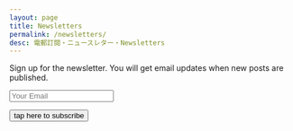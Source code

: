 ```yaml
---
layout: page
title: Newsletters
permalink: /newsletters/
desc: 電郵訂閱・ニュースレター・Newsletters
---
```


Sign up for the newsletter. You will get email updates when new posts are published.

<form action="//00ffff.us2.list-manage.com/subscribe/post?u=eef500b1fe3fe595f03a27605&amp;id=7bbabe95a9" method="post">
  <input name="EMAIL" type="email" placeholder="Your Email" required>
</form>

<button id="checkout-button-price_1IYR8oJsdPDBXd9EbPVcEBl7"
                role="link"
                type="button"
                class="button">tap here to subscribe</button>

<script>
(function() {
  var stripe = Stripe('pk_live_51IVCihJsdPDBXd9E9fCtHvT4Kn48cqELBrYPi3CsvJ7ywN1lTrgHvQ7NMypgoUVyicvjbhrSzm0HKvwl1rOjY5vW00wmrxYEtz');

  var checkoutButton = document.getElementById('checkout-button-price_1IYR8oJsdPDBXd9EbPVcEBl7');
  checkoutButton.addEventListener('click', function () {
    /*
     * When the customer clicks on the button, redirect
     * them to Checkout.
     */
    stripe.redirectToCheckout({
      lineItems: [{price: 'price_1IYR8oJsdPDBXd9EbPVcEBl7', quantity: 1}],
      mode: 'subscription',
      /*
       * Do not rely on the redirect to the successUrl for fulfilling
       * purchases, customers may not always reach the success_url after
       * a successful payment.
       * Instead use one of the strategies described in
       * https://stripe.com/docs/payments/checkout/fulfill-orders
       */
      successUrl: 'http://shadowportapp.surge.sh/success',
      cancelUrl: 'http://shadowportapp.surge.sh/canceled',
    })
    .then(function (result) {
      if (result.error) {
        /*
         * If `redirectToCheckout` fails due to a browser or network
         * error, display the localized error message to your customer.
         */
        var displayError = document.getElementById('error-message');
        displayError.textContent = result.error.message;
      }
    });
    stripe.createSource({
    type: 'wechat',
    amount: 4.99,
    currency: 'cad',
    }).then(function(result) {
      // handle result.error or result.source
    });
  });
})();
</script>